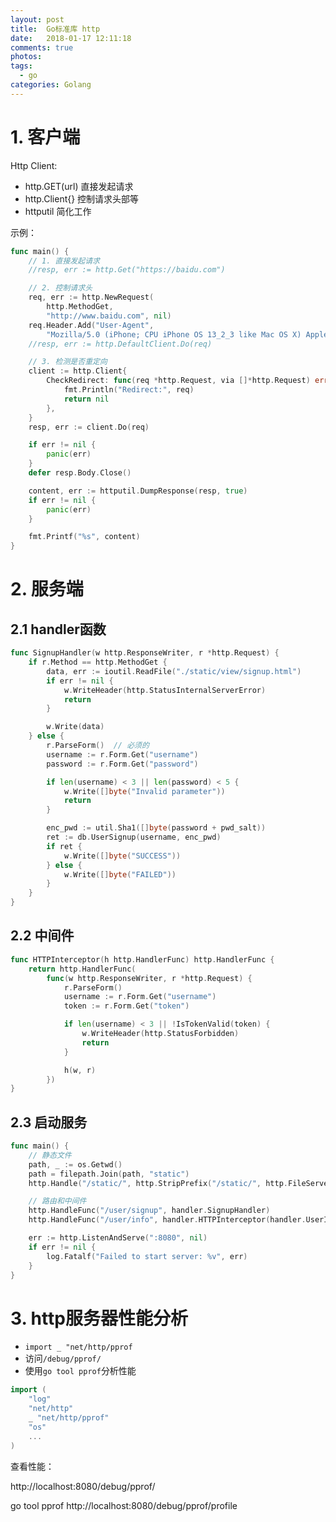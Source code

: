 ```yaml
---
layout: post
title:  Go标准库 http
date:   2018-01-17 12:11:18
comments: true
photos: 
tags: 
  - go
categories: Golang
---
```


# 1. 客户端

Http Client:

- http.GET(url) 直接发起请求
- http.Client{} 控制请求头部等
- httputil 简化工作

示例：

```go
func main() {
	// 1. 直接发起请求
	//resp, err := http.Get("https://baidu.com")

	// 2. 控制请求头
	req, err := http.NewRequest(
		http.MethodGet,
		"http://www.baidu.com", nil)
	req.Header.Add("User-Agent",
		"Mozilla/5.0 (iPhone; CPU iPhone OS 13_2_3 like Mac OS X) AppleWebKit/605.1.15 (KHTML, like Gecko) Version/13.0.3 Mobile/15E148 Safari/604.1")
	//resp, err := http.DefaultClient.Do(req)

	// 3. 检测是否重定向
	client := http.Client{
		CheckRedirect: func(req *http.Request, via []*http.Request) error {
			fmt.Println("Redirect:", req)
			return nil
		},
	}
	resp, err := client.Do(req)

	if err != nil {
		panic(err)
	}
	defer resp.Body.Close()

	content, err := httputil.DumpResponse(resp, true)
	if err != nil {
		panic(err)
	}

	fmt.Printf("%s", content)
}
```

# 2. 服务端

## 2.1 handler函数

```go
func SignupHandler(w http.ResponseWriter, r *http.Request) {
	if r.Method == http.MethodGet {
		data, err := ioutil.ReadFile("./static/view/signup.html")
		if err != nil {
			w.WriteHeader(http.StatusInternalServerError)
			return
		}

		w.Write(data)
	} else {
		r.ParseForm()  // 必须的
		username := r.Form.Get("username")
		password := r.Form.Get("password")

		if len(username) < 3 || len(password) < 5 {
			w.Write([]byte("Invalid parameter"))
			return
		}

		enc_pwd := util.Sha1([]byte(password + pwd_salt))
		ret := db.UserSignup(username, enc_pwd)
		if ret {
			w.Write([]byte("SUCCESS"))
		} else {
			w.Write([]byte("FAILED"))
		}
	}
}
```

## 2.2 中间件

```go
func HTTPInterceptor(h http.HandlerFunc) http.HandlerFunc {
	return http.HandlerFunc(
		func(w http.ResponseWriter, r *http.Request) {
			r.ParseForm()
			username := r.Form.Get("username")
			token := r.Form.Get("token")

			if len(username) < 3 || !IsTokenValid(token) {
				w.WriteHeader(http.StatusForbidden)
				return
			}

			h(w, r)
		})
}
```

## 2.3 启动服务

```go
func main() {
	// 静态文件
	path, _ := os.Getwd()
	path = filepath.Join(path, "static")
	http.Handle("/static/", http.StripPrefix("/static/", http.FileServer(http.Dir(path))))

	// 路由和中间件
	http.HandleFunc("/user/signup", handler.SignupHandler)
	http.HandleFunc("/user/info", handler.HTTPInterceptor(handler.UserInfoHandler))

	err := http.ListenAndServe(":8080", nil)
	if err != nil {
		log.Fatalf("Failed to start server: %v", err)
	}
}
```


# 3. http服务器性能分析

- `import _ "net/http/pprof`
- 访问`/debug/pprof/`
- 使用`go tool pprof`分析性能


```go
import (
	"log"
	"net/http"
	_ "net/http/pprof"
	"os"
	...
)
```

查看性能：

http://localhost:8080/debug/pprof/

go tool pprof http://localhost:8080/debug/pprof/profile


